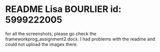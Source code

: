 
# README Lisa BOURLIER id: 5999222005

for all the screenshots, please go check the frameworkprog_assignment2.docx. 
I had problems with the readme and could not upload the images there.


